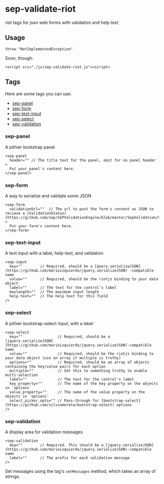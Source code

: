 # sep-validate-riot
riot tags for json web forms with validation and help text

## Usage ##

`throw "NotImplementedException"`

Soon, though:

    <script src="./js/sep-validate-riot.js"><script>

## Tags ##

Here are some tags you can use:

  - [sep-panel](#sep-panel)
  - [sep-form](#sep-form)
  - [sep-text-input](#sep-text-input)
  - [sep-select](#sep-select)
  - [sep-validation](#sep-validation)


### <a name="sep-panel"></a>sep-panel ##

A pithier bootstrap panel

    <sep-panel
      header="" // The title text for the panel, omit for no panel header
    >
      Put your panel's content here.
    </sep-panel>

### <a name="sep-form"></a>sep-form ###

A way to serialize and validate some JSON

    <sep-form
      validationUrl=""  // The url to post the form's content as JSON to recieve a [ValidationStatus](https://github.com/sep/SEPValidationEngine/blob/master/SepValidation/ValidationStatus.cs)
    >
      Put your form's content here.
    </sep-form>

### <a name="sep-text-input"></a>sep-text-input ###

A text input with a label, help-text, and validation

    <sep-input
      key=""        // Required, should be a [query.serializeJSON](https://github.com/marioizquierdo/jquery.serializeJSON) -compatible name
      value=""      // Required, should be the riotjs binding to your data object
      label=""      // The text for the control's label
      maxlength=""  // The maximum input length
      help-text=""  // The help text for this field
    />

### <a name="sep-select"></a>sep-select ###

A pithier bootstrap-select input, with a label

    <sep-select
      key=""                // Required, should be a [jquery.serializeJSON](https://github.com/marioizquierdo/jquery.serializeJSON)-compatible name
      value=""              // Required, should be the riotjs binding to your data object (use an array if multiple is truthy)
      options=""            // Required, should be an array of objects containing the key/value pairs for each option
      multiple=""           // Set this to something truthy to enable multi-selection
      label=""              // The text for the control's label
      key_property=""       // The name of the key property on the objects in `options`
      value_property=""     // The name of the value property on the objects in `options`
      select_picker_opts="" // Pass-through for [bootstrap-select](https://github.com/silviomoreto/bootstrap-select) options
    />

### <a name="sep-validation"></a>sep-validation ###

A display area for validation messages

    <sep-validation
      key=""        // Required. This should be a [jquery.serializeJSON](https://github.com/marioizquierdo/jquery.serializeJSON)-compatible name
      label=""      // The prefix for each validation message
    />

Set messages using the tag's `setMessages` method, which takes an array of strings.

